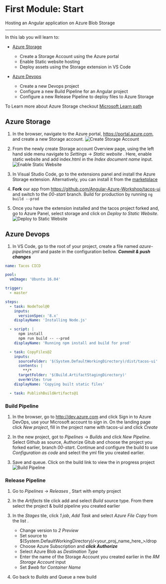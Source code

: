 # First Module: Start
Hosting an Angular application on Azure Blob Storage

---

In this lab you will learn to:

* [Azure Storage](https://docs.microsoft.com/azure/storage/?WT.mc_id=workshop-github-js-team)
    * Create a Storage Account using the Azure portal
    * Enable Static website hosting 
    * Deploy assets using the Storage extension in VS Code

* [Azure Devops](https://docs.microsoft.com/azure/devops/user-guide/index/?WT.mc_id=workshop-github-js-team)
    * Create a new Devops project
    * Configure a new Build Pipeline for an Angular project
    * Configure a new Release Pipeline to deploy files to Azure Storage
    
To Learn more about Azure Storage checkout [Microsoft Learn path](https://docs.microsoft.com/en-us/learn/modules/store-app-data-with-azure-blob-storage/index/?WT.mc_id=workshop-github-js-team )
    
## Azure Storage

1. In the browser, navigate to the Azure portal, https://portal.azure.com, and create a new Storage account. 
![Create Storage Account](https://tacofancy.blob.core.windows.net/tutorial/CreateStorageAccount.gif)

1. From the newly create Storage account Overview page, using the left hand side menu navigate to *Settings* -> *Static website* . Here, enable static website and add index.html in the *Index document name* input. 
![Enable Static Website](https://tacofancy.blob.core.windows.net/tutorial/EnableStaticWebsite.png)

1. In Visual Studio Code, go to the extensions panel and install the Azure Storage extension. Alternatively, you can install it from the [marketplace](https://marketplace.visualstudio.com/items/?WT.mc_id=workshop-github-js-team&itemName=ms-azuretools.vscode-azurestorage)

1. **Fork** our app from https://github.com/Angular-Azure-Workshop/tacos-ui and switch to the *00-start* branch. Build for production by running `ng build --prod`

1. Once you have the extension installed and the tacos project forked and, go to Azure Panel, select storage and click on *Deploy to Static Website*. 
![Deploy to Static Website](https://tacofancy.blob.core.windows.net/tutorial/DeployStaticWebsite.gif)

## Azure Devops

1. In VS Code, go to the root of your project, create a file named *azure-pipelines.yml* and paste in the configuration bellow. ***Commit & push changes***
```yml
name: Tacos CICD

pool:
  vmImage: 'Ubuntu 16.04'

trigger:
  - master

steps:
  - task: NodeTool@0
    inputs:
      versionSpec: '8.x'
    displayName: 'Installing Node.js'

  - script: |
      npm install
      npm run build -- --prod
    displayName: 'Running npm install and build for prod'

  - task: CopyFiles@2
    inputs:
      sourceFolder: '$(System.DefaultWorkingDirectory)/dist/tacos-ui'
      contents: |
        **/*
      targetFolder: '$(Build.ArtifactStagingDirectory)'
      overWrite: true
    displayName: 'Copying built static files'

  - task: PublishBuildArtifacts@1
```
### Build Pipeline

1. In the browser, go to http://dev.azure.com and click Sign in to Azure DevOps, use your Microsoft account to sign in. On the landing page click *New project*, fill in the project name with tacos-ui and click *Create*

1. In the new project, got to *Pipelines* -> *Builds* and click *New Pipeline*. Select Github as source, Authorize Gitub and choose the project you forked earlier, branch *00-start*. Continue and configure the build to use *Configuration as code* and select the yml file you created earlier. 

1. Save and queue. Click on the build link to view the in progress project
![Build Pipeline](https://tacofancy.blob.core.windows.net/tutorial/Build_Pipeline.png)

### Release Pipeline

1. Go to *Pipelines* -> *Releases* , Start with empty project 

1. In the *Artifacts* tile click add and select *Build* source type. From there select the project & build pipeline you created earlier 

1. In the *Stages* tile, click *1 job*, *Add Task* and select *Azure File Copy* from the list . 
    * Change version to *2 Preview* 
    * Set source to $(System.DefaultWorkingDirectory)/<your_proj_name_here_>/drop
    * Choose Azure Subscription and ***click Authorize***
    * Select Azure Blob as *Destination Type*
    * Enter the name of the Storage Account you created earlier in the *RM Storage Account* input
    * Set *$web* for *Container Name*

1. Go back to *Builds* and Queue a new build
